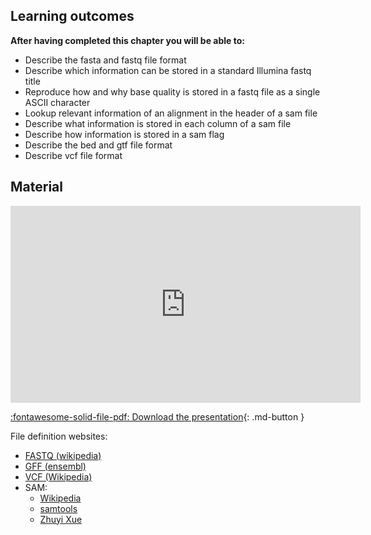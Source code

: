 ## Learning outcomes

**After having completed this chapter you will be able to:**

- Describe the fasta and fastq file format
- Describe which information can be stored in a standard Illumina fastq title
- Reproduce how and why base quality is stored in a fastq file as a single ASCII character
- Lookup relevant information of an alignment in the header of a sam file
- Describe what information is stored in each column of a sam file
- Describe how information is stored in a sam flag
- Describe the bed and gtf file format
- Describe vcf file format

## Material

<iframe width="560" height="315" src="https://www.youtube.com/embed/Y7syJJTPrSU" title="YouTube video player" frameborder="0" allow="accelerometer; autoplay; clipboard-write; encrypted-media; gyroscope; picture-in-picture; web-share" allowfullscreen></iframe>

[:fontawesome-solid-file-pdf: Download the presentation](../assets/pdf/06_file_types.pdf){: .md-button }

File definition websites:

* [FASTQ (wikipedia)](https://en.wikipedia.org/wiki/FASTQ_format)
* [GFF (ensembl)](https://www.ensembl.org/info/website/upload/gff.html)
* [VCF (Wikipedia)](https://en.wikipedia.org/wiki/Variant_Call_Format)
* SAM:
    - [Wikipedia](https://en.wikipedia.org/wiki/SAM_(file_format))
    - [samtools](https://samtools.github.io/hts-specs/SAMv1.pdf)
    - [Zhuyi Xue](https://www.samformat.info/sam-format-flag)

